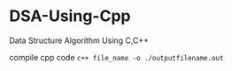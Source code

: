 # DSA-Using-Cpp
Data Structure Algorithm Using C,C++

compile cpp code
```c++ file_name -o ./outputfilename.out```